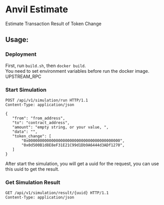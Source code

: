 # Anvil Estimate

Estimate Transaction Result of Token Change

## Usage:

### Deployment

First, run `build.sh`, then `docker build`.  
You need to set environment variables before run the docker image.  
UPSTREAM_RPC 

### Start Simulation

```http request
POST /api/v1/simulation/run HTTP/1.1
Content-Type: application/json

{
   "from": "from_address",
   "to": "contract_address",
   "amount": "empty string, or your value, ",
   "data": "",
   "token_change": [
       "0x0000000000000000000000000000000000000000",
       "0x0d500B1d8E8eF31E21C99d1Db9A6444d3ADf1270",
   ]
}
```

After start the simulation, you will get a uuid for the request, you can use this uuid to get the result.

### Get Simulation Result

```http request
GET /api/v1/simulation/result/{uuid} HTTP/1.1
Content-Type: application/json
```